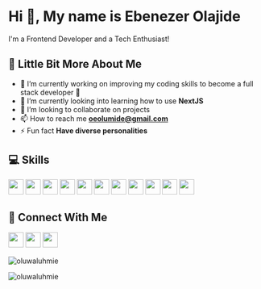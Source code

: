 # Hi 👋, My name is Ebenezer Olajide

I'm a Frontend Developer and a Tech Enthusiast!

## 💫 Little Bit More About Me

- 🔭 I’m currently working on improving my coding skills to become a full stack developer 🤩
- 🌱 I’m currently looking into learning how to use **NextJS**
- 👯 I’m looking to collaborate on projects
- 📫 How to reach me **oeolumide@gmail.com**
- ⚡ Fun fact **Have diverse personalities**

## 💻 Skills
<p>
<img src="https://img.shields.io/badge/html5-%23E34F26.svg?style=for-the-badge&logo=html5&logoColor=white" style="margin-bottom: 4px;" height="30px">
<img src="https://img.shields.io/badge/css3-%231572B6.svg?style=for-the-badge&logo=css3&logoColor=white" style="margin-bottom: 4px;" height="30px">
<img src="https://img.shields.io/badge/tailwind css-B8C2CC?style=for-the-badge&logo=tailwind&logoColor=white" style="margin-bottom: 4px;" height="30px">
<img src="https://img.shields.io/badge/javascript-%23323330.svg?style=for-the-badge&logo=javascript&logoColor=%23F7DF1E" style="margin-bottom: 4px;" height="30px">
<img src="https://img.shields.io/badge/ReactJS-7cc5d9?style=for-the-badge&logo=React&logoColor=7cc5d9" style="margin-bottom: 4px;" height="30px">
<img src="https://img.shields.io/badge/VueJS-42b883?style=for-the-badge&logo=Vue&logoColor=42b883" style="margin-bottom: 4px;" height="30px">
<img src="https://img.shields.io/badge/bootstrap-%23563D7C.svg?style=for-the-badge&logo=bootstrap&logoColor=white" style="margin-bottom: 4px;" height="30px">
<img src="https://img.shields.io/badge/python-3670A0?style=for-the-badge&logo=python&logoColor=ffdd54" style="margin-bottom: 4px;" height="30px">
<img src="https://img.shields.io/badge/Java-ED8B00?style=for-the-badge&logo=java&logoColor=white" style="margin-bottom: 4px;" height="30px">
<img src="https://img.shields.io/badge/PHP-777BB4?style=for-the-badge&logo=php&logoColor=white" style="margin-bottom: 4px;" height="30px">
<img src="https://img.shields.io/badge/git-%23F05033.svg?style=for-the-badge&logo=git&logoColor=white" style="margin-bottom: 4px;" height="30px">
</p>

## 👥 Connect With Me
<p>
<a href="https://www.twitter.com/oluwaluhmie"><img src="https://img.shields.io/badge/Twitter-1DA1F2?style=for-the-badge&logo=twitter&logoColor=white" style="margin-bottom: 4px;" height="30px" target="blank"></a>
<a href="https://www.instagram.com/oluwaluhmie"><img src="https://img.shields.io/badge/Instagram-%23E4405F.svg?style=for-the-badge&logo=Instagram&logoColor=white" style="margin-bottom: 4px;" height="30px" target="blank"></a>
<a href="https://www.linkedin.com/in/ebenezerolajide/"><img src="https://img.shields.io/badge/LinkedIn-0077B5?style=for-the-badge&logo=linkedin&logoColor=white" style="margin-bottom: 4px;" height="30px" target="blank"></a>
</p>

<p><img align="center" src="https://github-readme-stats.vercel.app/api/top-langs?username=oluwaluhmie&show_icons=true&locale=en&layout=compact" alt="oluwaluhmie" /></p>

<p><img align="center" src="https://github-readme-streak-stats.herokuapp.com/?user=oluwaluhmie&" alt="oluwaluhmie" /></p>
